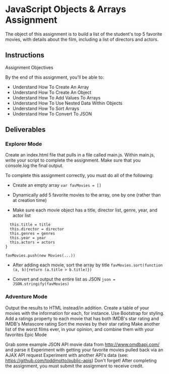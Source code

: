 JavaScript Objects & Arrays Assignment
======================================
The object of this assignment is to build a list of the student's top 5 favorite movies, with details about the film, including a list of directors and actors.

Instructions
------------

Assignment Objectives

By the end of this assignment, you'll be able to:

* Understand How To Create An Array
* Understand How To Create An Object
* Understand How To Add Values To Arrays
* Understand How To Use Nested Data Within Objects
* Understand How To Sort Arrays
* Understand How To Convert To JSON

Deliverables
------------
### Explorer Mode

Create an index.html file that pulls in a file called main.js. Within main.js, write your script to complete the assignment. Make sure that you console.log the final output.

To complete this assignment correctly, you must do all of the following:

* Create an empty array
  `var favMovies = []`

* Dynamically add 5 favorite movies to the array, one by one (rather than at creation time)
* Make sure each movie object has a title, director list, genre, year, and actor list

```function Movies(title, director, genres, year, actors){
  this.title = title
  this.director = director
  this.genres = genres
  this.year = year
  this.actors = actors
}
```

  `favMovies.push(new Movies(...))`

* After adding each movie, sort the array by title
  `favMovies.sort(function (a, b){return (a.title > b.title)})`

* Convert and output the entire list as JSON
  `json = JSON.stringify(favMovies)`


### Adventure Mode

Output the results to HTML instead/in addition. Create a table of your movies with the information for each, for instance. Use Bootstrap for styling.
Add a ratings property to each movie that has both IMDB's star rating and IMDB's Metascore rating
Sort the movies by their star rating
Make another list of the worst films ever, in your opinion, and combine them with your favorites
Epic Mode

Grab some example JSON API movie data from http://www.omdbapi.com/ and parse it
Experiment with getting your favorite movies pulled back via an AJAX API request
Experiment with another API's data (see: https://github.com/toddmotto/public-apis)
Don't forget! After completing the assignment, you must submit the assignment to receive credit.
